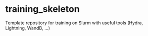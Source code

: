 # training_skeleton
Template repository for training on Slurm with useful tools (Hydra, Lightning, WandB, ...)
